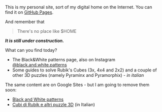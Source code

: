 This is my personal site, sort of my digital home on the Internet.
You can find it on [GitHub Pages](https://enryolto.github.io).

And remember that 
> There's no place like $HOME

***It is still under construction.***

What can you find today?
- The Black&White patterns page, also on Instagram [@black.and.white.patterns](https://www.instagram.com/black.and.white.patterns/)
- Some guides to solve Rubik's Cubes (3x, 4x4 and 2x2) and a couple of other 3D puzzles (namely Pyraminx and Pyramorphix) - *in italian*

The same content are on Google Sites - but I am going to remove them soon:
- [Black and White patterns](https://sites.google.com/view/blackandwhitepatterns)
- [Cubi di Rubik e altri puzzle 3D](https://sites.google.com/view/cubi-di-rubik-e-puzzle-3d) (in Italian)
